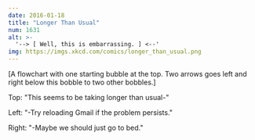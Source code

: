 ```yaml
---
date: 2016-01-18
title: "Longer Than Usual"
num: 1631
alt: >-
  '--> [ Well, this is embarrassing. ] <--'
img: https://imgs.xkcd.com/comics/longer_than_usual.png
---
```

[A flowchart with one starting bubble at the top. Two arrows goes left and right below this bobble to two other bobbles.]

Top: "This seems to be taking longer than usual-"

Left: "-Try reloading Gmail if the problem persists."

Right: "-Maybe we should just go to bed."